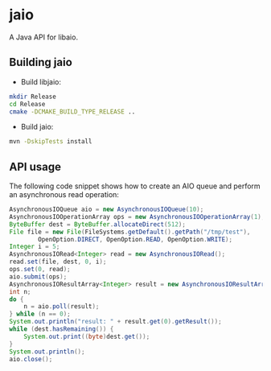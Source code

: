 # jaio

A Java API for libaio.

## Building jaio

- Build libjaio:
```bash
mkdir Release
cd Release
cmake -DCMAKE_BUILD_TYPE_RELEASE ..
```
- Build jaio:
```bash
mvn -DskipTests install
```

## API usage

The following code snippet shows how to create an AIO queue and perform an asynchronous read operation:

```java
AsynchronousIOQueue aio = new AsynchronousIOQueue(10);
AsynchronousIOOperationArray ops = new AsynchronousIOOperationArray(1);
ByteBuffer dest = ByteBuffer.allocateDirect(512);
File file = new File(FileSystems.getDefault().getPath("/tmp/test"),
		OpenOption.DIRECT, OpenOption.READ, OpenOption.WRITE);
Integer i = 5;
AsynchronousIORead<Integer> read = new AsynchronousIORead();
read.set(file, dest, 0, i);
ops.set(0, read);
aio.submit(ops);
AsynchronousIOResultArray<Integer> result = new AsynchronousIOResultArray(1);
int n;
do {
	n = aio.poll(result);
} while (n == 0);
System.out.println("result: " + result.get(0).getResult());
while (dest.hasRemaining()) {
	System.out.print((byte)dest.get());
}
System.out.println();
aio.close();
```
